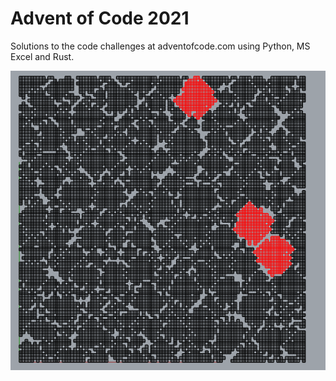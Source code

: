 # Advent of Code 2021

Solutions to the code challenges at adventofcode.com using Python, MS Excel and Rust.

![](day09\3_largest.png "Visualisation of the 3 largest regions from day 09")

